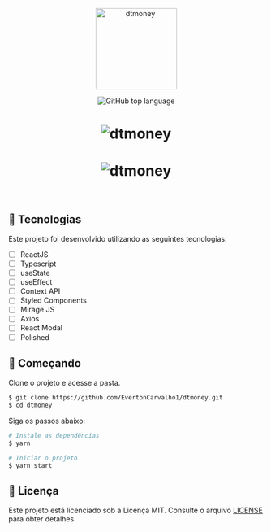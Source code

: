 <p align="center">
  <img alt="dtmoney" src="https://user-images.githubusercontent.com/82480230/192796504-b504705c-a681-4312-95f1-1f84c1b0ac20.svg" width="160px">
</p>

<p align="center">
  <img alt="GitHub top language" src="https://img.shields.io/github/languages/top/EvertonCarvalho1/dtmoney?color=471ac5&labelColor=119565">
</p>

<h1 align="center">
    <img alt="dtmoney" title="dtmoney" src="https://user-images.githubusercontent.com/82480230/192789500-623fb6cf-97ac-4b15-95d2-a61843e9ca28.PNG" />
</h1>

<h1 align="center">
    <img alt="dtmoney" title="dtmoney" src="https://user-images.githubusercontent.com/82480230/192789514-b796b033-f994-4b42-9971-045fb69c4b53.PNG" />
</h1>

<br>

## 🧪 Tecnologias

Este projeto foi desenvolvido utilizando as seguintes tecnologias:

-   [ ] ReactJS
-   [ ] Typescript
-   [ ] useState
-   [ ] useEffect
-   [ ] Context API
-   [ ] Styled Components
-   [ ] Mirage JS
-   [ ] Axios
-   [ ] React Modal
-   [ ] Polished

## 🚀 Começando

Clone o projeto e acesse a pasta.

```bash
$ git clone https://github.com/EvertonCarvalho1/dtmoney.git
$ cd dtmoney
```

Siga os passos abaixo:
```bash
# Instale as dependências
$ yarn

# Iniciar o projeto
$ yarn start
```

## 📝 Licença

Este projeto está licenciado sob a Licença MIT. Consulte o arquivo [LICENSE](LICENSE.md) para obter detalhes.